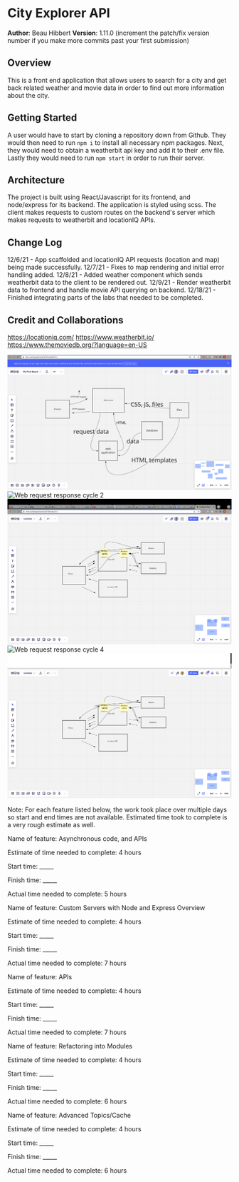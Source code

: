 # City Explorer API

**Author**: Beau Hibbert
**Version**: 1.11.0 (increment the patch/fix version number if you make more commits past your first submission)

## Overview

This is a front end application that allows users to search for a city and get back related weather and movie data in order to find out more information about the city.

## Getting Started

A user would have to start by cloning a repository down from Github. They would then need to run ```npm i``` to install all necessary npm packages. Next, they would need to obtain a weatherbit api key and add it to their .env file. Lastly they would need to run ```npm start``` in order to run their server.

## Architecture

The project is built using React/Javascript for its frontend, and node/express for its backend. The application is styled using scss. The client makes requests to custom routes on the backend's server which makes requests to weatherbit and locationIQ APIs.

## Change Log

12/6/21 - App scaffolded and locationIQ API requests (location and map) being made successfully.
12/7/21 - Fixes to map rendering and initial error handling added.
12/8/21 - Added weather component which sends weatherbit data to the client to be rendered out.
12/9/21 - Render weatherbit data to frontend and handle movie API querying on backend.
12/18/21 - Finished integrating parts of the labs that needed to be completed.

## Credit and Collaborations

https://locationiq.com/
https://www.weatherbit.io/
https://www.themoviedb.org/?language=en-US

![Web request response cycle 1](WRRC1.png)
![Web request response cycle 2](WRRC2.png)
![Web request response cycle 3](WRRC3.png)
![Web request response cycle 4](WRRC4.png)
![Web request response cycle 5](WRRC5.png)

Note: For each feature listed below, the work took place over multiple days so start and end times are not available. Estimated time took to complete is a very rough estimate as well.

Name of feature: Asynchronous code, and APIs

Estimate of time needed to complete: 4 hours

Start time: _____

Finish time: _____

Actual time needed to complete: 5 hours


Name of feature: Custom Servers with Node and Express
Overview

Estimate of time needed to complete: 4 hours

Start time: _____

Finish time: _____

Actual time needed to complete: 7 hours


Name of feature: APIs

Estimate of time needed to complete: 4 hours

Start time: _____

Finish time: _____

Actual time needed to complete: 7 hours


Name of feature: Refactoring into Modules

Estimate of time needed to complete: 4 hours

Start time: _____

Finish time: _____

Actual time needed to complete: 6 hours


Name of feature: Advanced Topics/Cache

Estimate of time needed to complete: 4 hours

Start time: _____

Finish time: _____

Actual time needed to complete: 6 hours
